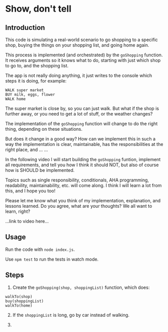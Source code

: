 # Show, don't tell 

## Introduction

This code is simulating a real-world scenario to go shopping to a specific shop, buying the things on your shopping list, and going home again.

This process is implemented (and orchestrated) by the `goShopping` function. It receives arguments so it knows what to do, starting with just which shop to go to, and the shopping list.

The app is not really doing anything, it just writes to the console which steps it is doing, for example:

```
WALK super market
BUY milk, eggs, flower
WALK home
```

The super market is close by, so you can just walk. But what if the shop is further away, or you need to get a lot of stuff, or the weather changes?

The implementation of the `goShopping` function will change to do the right thing, depending on these situations.

But does it change in a good way? How can we implement this in such a way the implementation is clear, maintainable, has the responsibilities at the right place, and ... ...

In the following video I will start building the `goShopping` funtion, implement all requirements, and tell you how I think it should NOT, but also of course how is SHOULD be implemented.

Topics such as single responsibility, conditionals, AHA programming, readability, maintainability, etc. will come along. I think I will learn a lot from this, and I hope you too!

Please let me know what you think of my implementation, explanation, and lessons learned. Do you agree, what are your thoughts? We all want to learn, right?

...link to video here...

## Usage

Run the code with `node index.js`.

Use `npm test` to run the tests in watch mode.

## Steps

1. Create the `goShopping(shop, shoppingList)` function, which does:

```
walkTo(shop)
buy(shoppingList)
walkTo(home)
```

2. If the `shoppingList` is long, go by car instead of walking.

3.

